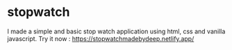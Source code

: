 # stopwatch
I made a simple and basic stop watch application using html, css and vanilla javascript.
Try it now : https://stopwatchmadebydeep.netlify.app/
